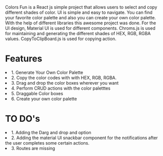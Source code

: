Colors Fun is a React js simple project that allows users to select and copy different shades of color. UI is simple and easy to navigate. You can find your favorite color palette and also you can create your own color palette. With the help of different libraries this awesome project was done. For the UI design, Material UI is used for different components. Chroms.js is used for maintaining and generating the different shades of HEX, RGB, RGBA values. CopyToClipBoard.js is used for copying action.

<h1>Features</h1>
<li>1. Generate Your Own Color Palette</li>
<li>2. Copy the color codes with with HEX, RGB, RGBA.</li>
<li>3. Drag and drop the color boxes wherever you want</li>
<li>4. Perform CRUD actions with the color paletttes</li>
<li>5. Draggable Color boxes</li>
<li>6. Create your own color palette</li>


<h1>TO DO's</h1>
<li>1. Adding the Darg and drop and option</li>
<li>2. Adding the material UI snackbar component for the notifications after the user completes some certain actions.</li>
<li>3. Routes are missing</li>
